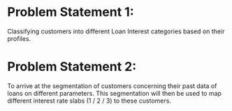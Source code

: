 # Problem Statement 1: 
Classifying customers into different Loan Interest categories based on their profiles.
      
# Problem Statement 2: 
To arrive at the segmentation of customers concerning their past data of loans on different parameters. This segmentation will then be used to map different interest rate slabs (1 / 2 / 3) to these customers.